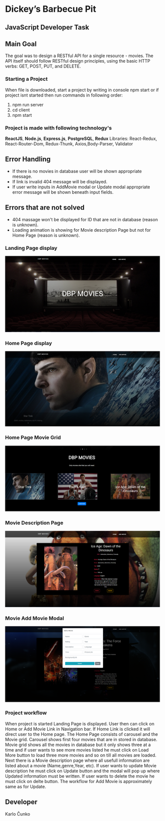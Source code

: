  # Dickey’s Barbecue Pit 
   ## JavaScript Developer Task
## Main Goal
The goal was to design a RESTful API for a single resource - movies. The API itself should
follow RESTful design principles, using the basic HTTP verbs: GET, POST, PUT, and
DELETE.

### Starting a Project
When file is downloaded, start a project by writing in console npm start or if project isnt started then run commands in following order: 
1. npm run server
2. cd client
3. npm start

### Project is made with following technology's 
**ReactJS**, **Node.js**, **Express.js**, **PostgreSQL**, **Redux**
Libraries: React-Redux, React-Router-Dom, Redux-Thunk, Axios,Body-Parser, Validator

## Error Handling
- If there is no movies in database user will be shown appropriate message.
- If link is invalid 404 message will be displayed.
- If user write inputs in AddMovie modal or Update modal appropriate error message will be shown beneath input fields.

## Errors that are not solved 
-  404 massage won't be displayed for ID that are not in database (reason is unknown).
- Loading animation is showing for Movie description Page but not for Home Page (reason is unknown).

### Landing Page display
![Landing Page](https://github.com/kcunko1996/IOLAP_Movies_App/blob/master/git_App_Pictures/Movies_landing.PNG)

### Home Page display

![Home Page](https://github.com/kcunko1996/IOLAP_Movies_App/blob/master/git_App_Pictures/Movies_Home.PNG)


### Home Page Movie Grid
![Home Page Movie Grid](https://github.com/kcunko1996/IOLAP_Movies_App/blob/master/git_App_Pictures/Movies_Home_1.PNG)

### Movie Description Page

![Movie Description Page](https://github.com/kcunko1996/IOLAP_Movies_App/blob/master/git_App_Pictures/Movies_Description.PNG)

### Movie Add Movie Modal

![Add Movie Modal](https://github.com/kcunko1996/IOLAP_Movies_App/blob/master/git_App_Pictures/Movies_AddMoive.PNG)

### Project workflow
When project is started Landing Page is displayed. User then can click on Home or Add Movie Link in Navigation bar. If Home Link is clicked it will direct user to the Home page. The Home Page consists of carousel and the Movie grid. Carousel shows first four movies that are in stored in database. Movie grid shows all the movies in database but it only shows three at a time and if user wants to see more movies listed he must click on Load More button to load three more movies and so on till all movies are loaded. Next there is a  Movie description page where  all usefull information are listed about a movie (Name,genre,Year, etc). If user wants to update Movie description he must click on Update button and the modal will pop up where Updated information must be written. If user wants to delete the movie he must click on delte button. The workflow for Add Movie is approximately same as for Update.

## Developer 
Karlo Čunko
